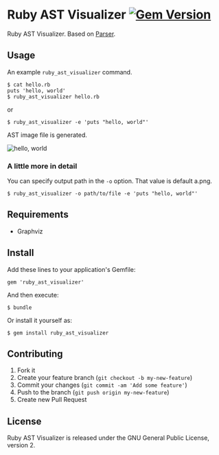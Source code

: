 # Ruby AST Visualizer [![Gem Version](https://badge.fury.io/rb/ruby_ast_visualizer.svg)](http://badge.fury.io/rb/ruby_ast_visualizer)

Ruby AST Visualizer. Based on [Parser](https://github.com/whitequark/parser).

## Usage

An example `ruby_ast_visualizer` command.

```
$ cat hello.rb
puts 'hello, world'
$ ruby_ast_visualizer hello.rb
```

or

```
$ ruby_ast_visualizer -e 'puts "hello, world"'
```

AST image file is generated.

<img src="https://raw.githubusercontent.com/koic/ruby_ast_visualizer/master/images/hello_world.png" alt="hello, world"/>

### A little more in detail

You can specify output path in the `-o` option. That value is default a.png.

```
$ ruby_ast_visualizer -o path/to/file -e 'puts "hello, world"'
```

## Requirements

* Graphviz

## Install

Add these lines to your application's Gemfile:

```
gem 'ruby_ast_visualizer'
```

And then execute:

```
$ bundle
```

Or install it yourself as:

```
$ gem install ruby_ast_visualizer
```

## Contributing

1. Fork it
2. Create your feature branch (`git checkout -b my-new-feature`)
3. Commit your changes (`git commit -am 'Add some feature'`)
4. Push to the branch (`git push origin my-new-feature`)
5. Create new Pull Request

## License

Ruby AST Visualizer is released under the GNU General Public License, version 2.

